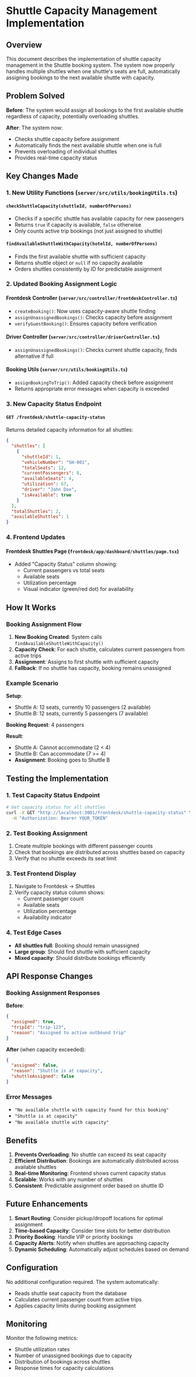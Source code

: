 # Shuttle Capacity Management Implementation

## Overview

This document describes the implementation of shuttle capacity management in the Shuttle booking system. The system now properly handles multiple shuttles when one shuttle's seats are full, automatically assigning bookings to the next available shuttle with capacity.

## Problem Solved

**Before**: The system would assign all bookings to the first available shuttle regardless of capacity, potentially overloading shuttles.

**After**: The system now:
- Checks shuttle capacity before assignment
- Automatically finds the next available shuttle when one is full
- Prevents overloading of individual shuttles
- Provides real-time capacity status

## Key Changes Made

### 1. New Utility Functions (`server/src/utils/bookingUtils.ts`)

#### `checkShuttleCapacity(shuttleId, numberOfPersons)`
- Checks if a specific shuttle has available capacity for new passengers
- Returns `true` if capacity is available, `false` otherwise
- Only counts active trip bookings (not just assigned to shuttle)

#### `findAvailableShuttleWithCapacity(hotelId, numberOfPersons)`
- Finds the first available shuttle with sufficient capacity
- Returns shuttle object or `null` if no capacity available
- Orders shuttles consistently by ID for predictable assignment

### 2. Updated Booking Assignment Logic

#### Frontdesk Controller (`server/src/controller/frontdeskController.ts`)
- `createBooking()`: Now uses capacity-aware shuttle finding
- `assignUnassignedBookings()`: Checks capacity before assignment
- `verifyGuestBooking()`: Ensures capacity before verification

#### Driver Controller (`server/src/controller/driverController.ts`)
- `assignUnassignedBookings()`: Checks current shuttle capacity, finds alternative if full

#### Booking Utils (`server/src/utils/bookingUtils.ts`)
- `assignBookingToTrip()`: Added capacity check before assignment
- Returns appropriate error messages when capacity is exceeded

### 3. New Capacity Status Endpoint

#### `GET /frontdesk/shuttle-capacity-status`
Returns detailed capacity information for all shuttles:
```json
{
  "shuttles": [
    {
      "shuttleId": 1,
      "vehicleNumber": "SH-001",
      "totalSeats": 12,
      "currentPassengers": 8,
      "availableSeats": 4,
      "utilization": 67,
      "driver": "John Doe",
      "isAvailable": true
    }
  ],
  "totalShuttles": 2,
  "availableShuttles": 1
}
```

### 4. Frontend Updates

#### Frontdesk Shuttles Page (`frontdesk/app/dashboard/shuttles/page.tsx`)
- Added "Capacity Status" column showing:
  - Current passengers vs total seats
  - Available seats
  - Utilization percentage
  - Visual indicator (green/red dot) for availability

## How It Works

### Booking Assignment Flow

1. **New Booking Created**: System calls `findAvailableShuttleWithCapacity()`
2. **Capacity Check**: For each shuttle, calculates current passengers from active trips
3. **Assignment**: Assigns to first shuttle with sufficient capacity
4. **Fallback**: If no shuttle has capacity, booking remains unassigned

### Example Scenario

**Setup**: 
- Shuttle A: 12 seats, currently 10 passengers (2 available)
- Shuttle B: 12 seats, currently 5 passengers (7 available)

**Booking Request**: 4 passengers

**Result**:
- Shuttle A: Cannot accommodate (2 < 4)
- Shuttle B: Can accommodate (7 >= 4)
- **Assignment**: Booking goes to Shuttle B

## Testing the Implementation

### 1. Test Capacity Status Endpoint

```bash
# Get capacity status for all shuttles
curl -X GET "http://localhost:3001/frontdesk/shuttle-capacity-status" \
  -H "Authorization: Bearer YOUR_TOKEN"
```

### 2. Test Booking Assignment

1. Create multiple bookings with different passenger counts
2. Check that bookings are distributed across shuttles based on capacity
3. Verify that no shuttle exceeds its seat limit

### 3. Test Frontend Display

1. Navigate to Frontdesk → Shuttles
2. Verify capacity status column shows:
   - Current passenger count
   - Available seats
   - Utilization percentage
   - Availability indicator

### 4. Test Edge Cases

- **All shuttles full**: Booking should remain unassigned
- **Large group**: Should find shuttle with sufficient capacity
- **Mixed capacity**: Should distribute bookings efficiently

## API Response Changes

### Booking Assignment Responses

**Before**:
```json
{
  "assigned": true,
  "tripId": "trip-123",
  "reason": "Assigned to active outbound trip"
}
```

**After** (when capacity exceeded):
```json
{
  "assigned": false,
  "reason": "Shuttle is at capacity",
  "shuttleAssigned": false
}
```

### Error Messages

- `"No available shuttle with capacity found for this booking"`
- `"Shuttle is at capacity"`
- `"No available shuttle with capacity"`

## Benefits

1. **Prevents Overloading**: No shuttle can exceed its seat capacity
2. **Efficient Distribution**: Bookings are automatically distributed across available shuttles
3. **Real-time Monitoring**: Frontend shows current capacity status
4. **Scalable**: Works with any number of shuttles
5. **Consistent**: Predictable assignment order based on shuttle ID

## Future Enhancements

1. **Smart Routing**: Consider pickup/dropoff locations for optimal assignment
2. **Time-based Capacity**: Consider time slots for better distribution
3. **Priority Booking**: Handle VIP or priority bookings
4. **Capacity Alerts**: Notify when shuttles are approaching capacity
5. **Dynamic Scheduling**: Automatically adjust schedules based on demand

## Configuration

No additional configuration required. The system automatically:
- Reads shuttle seat capacity from the database
- Calculates current passenger count from active trips
- Applies capacity limits during booking assignment

## Monitoring

Monitor the following metrics:
- Shuttle utilization rates
- Number of unassigned bookings due to capacity
- Distribution of bookings across shuttles
- Response times for capacity calculations 